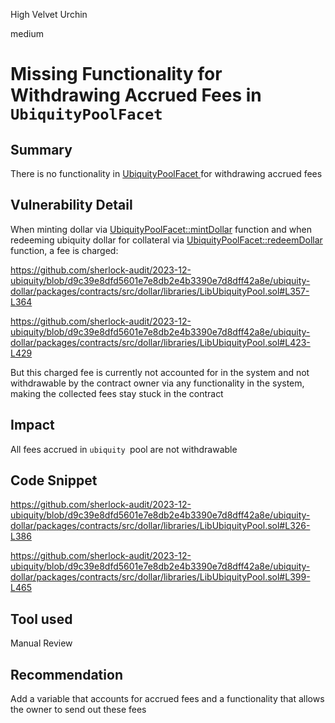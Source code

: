 High Velvet Urchin

medium

# Missing Functionality for Withdrawing Accrued Fees in `UbiquityPoolFacet`

## Summary
There is no functionality in [UbiquityPoolFacet ](https://github.com/sherlock-audit/2023-12-ubiquity/blob/d9c39e8dfd5601e7e8db2e4b3390e7d8dff42a8e/ubiquity-dollar/packages/contracts/src/dollar/facets/UbiquityPoolFacet.sol#L14)for withdrawing accrued fees
## Vulnerability Detail

When minting dollar via [UbiquityPoolFacet::mintDollar](https://github.com/sherlock-audit/2023-12-ubiquity/blob/d9c39e8dfd5601e7e8db2e4b3390e7d8dff42a8e/ubiquity-dollar/packages/contracts/src/dollar/facets/UbiquityPoolFacet.sol#L77-L91) function and when redeeming ubiquity dollar for collateral via [UbiquityPoolFacet::redeemDollar](https://github.com/sherlock-audit/2023-12-ubiquity/blob/d9c39e8dfd5601e7e8db2e4b3390e7d8dff42a8e/ubiquity-dollar/packages/contracts/src/dollar/facets/UbiquityPoolFacet.sol#L93-L104) function, a fee is charged:

https://github.com/sherlock-audit/2023-12-ubiquity/blob/d9c39e8dfd5601e7e8db2e4b3390e7d8dff42a8e/ubiquity-dollar/packages/contracts/src/dollar/libraries/LibUbiquityPool.sol#L357-L364

https://github.com/sherlock-audit/2023-12-ubiquity/blob/d9c39e8dfd5601e7e8db2e4b3390e7d8dff42a8e/ubiquity-dollar/packages/contracts/src/dollar/libraries/LibUbiquityPool.sol#L423-L429

But this charged fee is currently not accounted for in the system and not withdrawable by the contract owner via any functionality in the system, making the collected fees stay stuck in the contract


## Impact
All fees accrued in `ubiquity `pool are not withdrawable
## Code Snippet
https://github.com/sherlock-audit/2023-12-ubiquity/blob/d9c39e8dfd5601e7e8db2e4b3390e7d8dff42a8e/ubiquity-dollar/packages/contracts/src/dollar/libraries/LibUbiquityPool.sol#L326-L386

https://github.com/sherlock-audit/2023-12-ubiquity/blob/d9c39e8dfd5601e7e8db2e4b3390e7d8dff42a8e/ubiquity-dollar/packages/contracts/src/dollar/libraries/LibUbiquityPool.sol#L399-L465
## Tool used

Manual Review

## Recommendation
Add a variable that accounts for accrued fees and a functionality that allows the owner to send out these fees
